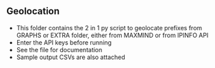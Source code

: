 ## Geolocation

* This folder contains the 2 in 1 py script to geolocate prefixes from GRAPHS or EXTRA folder, either from MAXMIND or from IPINFO API
* Enter the API keys before running
* See the file for documentation
* Sample output CSVs are also attached
